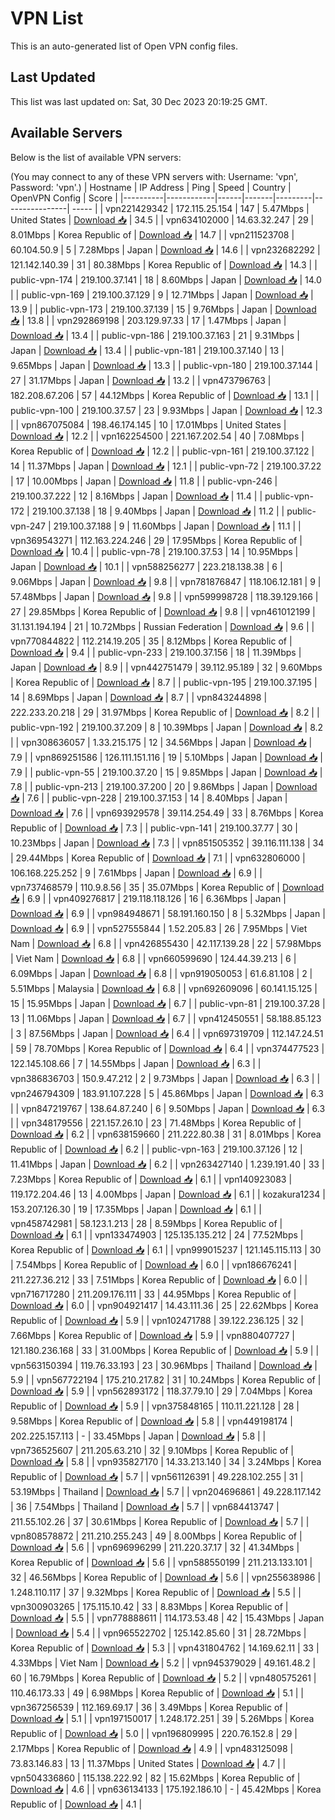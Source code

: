 # VPN List

This is an auto-generated list of Open VPN config files.

## Last Updated

This list was last updated on: Sat, 30 Dec 2023 20:19:25 GMT.

## Available Servers

Below is the list of available VPN servers:

(You may connect to any of these VPN servers with: Username: 'vpn', Password: 'vpn'.)
| Hostname | IP Address | Ping | Speed | Country | OpenVPN Config | Score |
|----------|------------|------|-------|---------|----------------| ----- |
| vpn221429342 | 172.115.25.154 | 147 | 5.47Mbps | United States | [Download 📥](./configs/server_0_US.ovpn) | 34.5 |
| vpn634102000 | 14.63.32.247 | 29 | 8.01Mbps | Korea Republic of | [Download 📥](./configs/server_1_KR.ovpn) | 14.7 |
| vpn211523708 | 60.104.50.9 | 5 | 7.28Mbps | Japan | [Download 📥](./configs/server_2_JP.ovpn) | 14.6 |
| vpn232682292 | 121.142.140.39 | 31 | 80.38Mbps | Korea Republic of | [Download 📥](./configs/server_3_KR.ovpn) | 14.3 |
| public-vpn-174 | 219.100.37.141 | 18 | 8.60Mbps | Japan | [Download 📥](./configs/server_4_JP.ovpn) | 14.0 |
| public-vpn-169 | 219.100.37.129 | 9 | 12.71Mbps | Japan | [Download 📥](./configs/server_5_JP.ovpn) | 13.9 |
| public-vpn-173 | 219.100.37.139 | 15 | 9.76Mbps | Japan | [Download 📥](./configs/server_6_JP.ovpn) | 13.8 |
| vpn292869198 | 203.129.97.33 | 17 | 1.47Mbps | Japan | [Download 📥](./configs/server_7_JP.ovpn) | 13.4 |
| public-vpn-186 | 219.100.37.163 | 21 | 9.31Mbps | Japan | [Download 📥](./configs/server_8_JP.ovpn) | 13.4 |
| public-vpn-181 | 219.100.37.140 | 13 | 9.65Mbps | Japan | [Download 📥](./configs/server_9_JP.ovpn) | 13.3 |
| public-vpn-180 | 219.100.37.144 | 27 | 31.17Mbps | Japan | [Download 📥](./configs/server_10_JP.ovpn) | 13.2 |
| vpn473796763 | 182.208.67.206 | 57 | 44.12Mbps | Korea Republic of | [Download 📥](./configs/server_11_KR.ovpn) | 13.1 |
| public-vpn-100 | 219.100.37.57 | 23 | 9.93Mbps | Japan | [Download 📥](./configs/server_12_JP.ovpn) | 12.3 |
| vpn867075084 | 198.46.174.145 | 10 | 17.01Mbps | United States | [Download 📥](./configs/server_13_US.ovpn) | 12.2 |
| vpn162254500 | 221.167.202.54 | 40 | 7.08Mbps | Korea Republic of | [Download 📥](./configs/server_14_KR.ovpn) | 12.2 |
| public-vpn-161 | 219.100.37.122 | 14 | 11.37Mbps | Japan | [Download 📥](./configs/server_15_JP.ovpn) | 12.1 |
| public-vpn-72 | 219.100.37.22 | 17 | 10.00Mbps | Japan | [Download 📥](./configs/server_16_JP.ovpn) | 11.8 |
| public-vpn-246 | 219.100.37.222 | 12 | 8.16Mbps | Japan | [Download 📥](./configs/server_17_JP.ovpn) | 11.4 |
| public-vpn-172 | 219.100.37.138 | 18 | 9.40Mbps | Japan | [Download 📥](./configs/server_18_JP.ovpn) | 11.2 |
| public-vpn-247 | 219.100.37.188 | 9 | 11.60Mbps | Japan | [Download 📥](./configs/server_19_JP.ovpn) | 11.1 |
| vpn369543271 | 112.163.224.246 | 29 | 17.95Mbps | Korea Republic of | [Download 📥](./configs/server_20_KR.ovpn) | 10.4 |
| public-vpn-78 | 219.100.37.53 | 14 | 10.95Mbps | Japan | [Download 📥](./configs/server_21_JP.ovpn) | 10.1 |
| vpn588256277 | 223.218.138.38 | 6 | 9.06Mbps | Japan | [Download 📥](./configs/server_22_JP.ovpn) | 9.8 |
| vpn781876847 | 118.106.12.181 | 9 | 57.48Mbps | Japan | [Download 📥](./configs/server_23_JP.ovpn) | 9.8 |
| vpn599998728 | 118.39.129.166 | 27 | 29.85Mbps | Korea Republic of | [Download 📥](./configs/server_24_KR.ovpn) | 9.8 |
| vpn461012199 | 31.131.194.194 | 21 | 10.72Mbps | Russian Federation | [Download 📥](./configs/server_25_RU.ovpn) | 9.6 |
| vpn770844822 | 112.214.19.205 | 35 | 8.12Mbps | Korea Republic of | [Download 📥](./configs/server_26_KR.ovpn) | 9.4 |
| public-vpn-233 | 219.100.37.156 | 18 | 11.39Mbps | Japan | [Download 📥](./configs/server_27_JP.ovpn) | 8.9 |
| vpn442751479 | 39.112.95.189 | 32 | 9.60Mbps | Korea Republic of | [Download 📥](./configs/server_28_KR.ovpn) | 8.7 |
| public-vpn-195 | 219.100.37.195 | 14 | 8.69Mbps | Japan | [Download 📥](./configs/server_29_JP.ovpn) | 8.7 |
| vpn843244898 | 222.233.20.218 | 29 | 31.97Mbps | Korea Republic of | [Download 📥](./configs/server_30_KR.ovpn) | 8.2 |
| public-vpn-192 | 219.100.37.209 | 8 | 10.39Mbps | Japan | [Download 📥](./configs/server_31_JP.ovpn) | 8.2 |
| vpn308636057 | 1.33.215.175 | 12 | 34.56Mbps | Japan | [Download 📥](./configs/server_32_JP.ovpn) | 7.9 |
| vpn869251586 | 126.111.151.116 | 19 | 5.10Mbps | Japan | [Download 📥](./configs/server_33_JP.ovpn) | 7.9 |
| public-vpn-55 | 219.100.37.20 | 15 | 9.85Mbps | Japan | [Download 📥](./configs/server_34_JP.ovpn) | 7.8 |
| public-vpn-213 | 219.100.37.200 | 20 | 9.86Mbps | Japan | [Download 📥](./configs/server_35_JP.ovpn) | 7.6 |
| public-vpn-228 | 219.100.37.153 | 14 | 8.40Mbps | Japan | [Download 📥](./configs/server_36_JP.ovpn) | 7.6 |
| vpn693929578 | 39.114.254.49 | 33 | 8.76Mbps | Korea Republic of | [Download 📥](./configs/server_37_KR.ovpn) | 7.3 |
| public-vpn-141 | 219.100.37.77 | 30 | 10.23Mbps | Japan | [Download 📥](./configs/server_38_JP.ovpn) | 7.3 |
| vpn851505352 | 39.116.111.138 | 34 | 29.44Mbps | Korea Republic of | [Download 📥](./configs/server_39_KR.ovpn) | 7.1 |
| vpn632806000 | 106.168.225.252 | 9 | 7.61Mbps | Japan | [Download 📥](./configs/server_40_JP.ovpn) | 6.9 |
| vpn737468579 | 110.9.8.56 | 35 | 35.07Mbps | Korea Republic of | [Download 📥](./configs/server_41_KR.ovpn) | 6.9 |
| vpn409276817 | 219.118.118.126 | 16 | 6.36Mbps | Japan | [Download 📥](./configs/server_42_JP.ovpn) | 6.9 |
| vpn984948671 | 58.191.160.150 | 8 | 5.32Mbps | Japan | [Download 📥](./configs/server_43_JP.ovpn) | 6.9 |
| vpn527555844 | 1.52.205.83 | 26 | 7.95Mbps | Viet Nam | [Download 📥](./configs/server_44_VN.ovpn) | 6.8 |
| vpn426855430 | 42.117.139.28 | 22 | 57.98Mbps | Viet Nam | [Download 📥](./configs/server_45_VN.ovpn) | 6.8 |
| vpn660599690 | 124.44.39.213 | 6 | 6.09Mbps | Japan | [Download 📥](./configs/server_46_JP.ovpn) | 6.8 |
| vpn919050053 | 61.6.81.108 | 2 | 5.51Mbps | Malaysia | [Download 📥](./configs/server_47_MY.ovpn) | 6.8 |
| vpn692609096 | 60.141.15.125 | 15 | 15.95Mbps | Japan | [Download 📥](./configs/server_48_JP.ovpn) | 6.7 |
| public-vpn-81 | 219.100.37.28 | 13 | 11.06Mbps | Japan | [Download 📥](./configs/server_49_JP.ovpn) | 6.7 |
| vpn412450551 | 58.188.85.123 | 3 | 87.56Mbps | Japan | [Download 📥](./configs/server_50_JP.ovpn) | 6.4 |
| vpn697319709 | 112.147.24.51 | 59 | 78.70Mbps | Korea Republic of | [Download 📥](./configs/server_51_KR.ovpn) | 6.4 |
| vpn374477523 | 122.145.108.66 | 7 | 14.55Mbps | Japan | [Download 📥](./configs/server_52_JP.ovpn) | 6.3 |
| vpn386836703 | 150.9.47.212 | 2 | 9.73Mbps | Japan | [Download 📥](./configs/server_53_JP.ovpn) | 6.3 |
| vpn246794309 | 183.91.107.228 | 5 | 45.86Mbps | Japan | [Download 📥](./configs/server_54_JP.ovpn) | 6.3 |
| vpn847219767 | 138.64.87.240 | 6 | 9.50Mbps | Japan | [Download 📥](./configs/server_55_JP.ovpn) | 6.3 |
| vpn348179556 | 221.157.26.10 | 23 | 71.48Mbps | Korea Republic of | [Download 📥](./configs/server_56_KR.ovpn) | 6.2 |
| vpn638159660 | 211.222.80.38 | 31 | 8.01Mbps | Korea Republic of | [Download 📥](./configs/server_57_KR.ovpn) | 6.2 |
| public-vpn-163 | 219.100.37.126 | 12 | 11.41Mbps | Japan | [Download 📥](./configs/server_58_JP.ovpn) | 6.2 |
| vpn263427140 | 1.239.191.40 | 33 | 7.23Mbps | Korea Republic of | [Download 📥](./configs/server_59_KR.ovpn) | 6.1 |
| vpn140923083 | 119.172.204.46 | 13 | 4.00Mbps | Japan | [Download 📥](./configs/server_60_JP.ovpn) | 6.1 |
| kozakura1234 | 153.207.126.30 | 19 | 17.35Mbps | Japan | [Download 📥](./configs/server_61_JP.ovpn) | 6.1 |
| vpn458742981 | 58.123.1.213 | 28 | 8.59Mbps | Korea Republic of | [Download 📥](./configs/server_62_KR.ovpn) | 6.1 |
| vpn133474903 | 125.135.135.212 | 24 | 77.52Mbps | Korea Republic of | [Download 📥](./configs/server_63_KR.ovpn) | 6.1 |
| vpn999015237 | 121.145.115.113 | 30 | 7.54Mbps | Korea Republic of | [Download 📥](./configs/server_64_KR.ovpn) | 6.0 |
| vpn186676241 | 211.227.36.212 | 33 | 7.51Mbps | Korea Republic of | [Download 📥](./configs/server_65_KR.ovpn) | 6.0 |
| vpn716717280 | 211.209.176.111 | 33 | 44.95Mbps | Korea Republic of | [Download 📥](./configs/server_66_KR.ovpn) | 6.0 |
| vpn904921417 | 14.43.111.36 | 25 | 22.62Mbps | Korea Republic of | [Download 📥](./configs/server_67_KR.ovpn) | 5.9 |
| vpn102471788 | 39.122.236.125 | 32 | 7.66Mbps | Korea Republic of | [Download 📥](./configs/server_68_KR.ovpn) | 5.9 |
| vpn880407727 | 121.180.236.168 | 33 | 31.00Mbps | Korea Republic of | [Download 📥](./configs/server_69_KR.ovpn) | 5.9 |
| vpn563150394 | 119.76.33.193 | 23 | 30.96Mbps | Thailand | [Download 📥](./configs/server_70_TH.ovpn) | 5.9 |
| vpn567722194 | 175.210.217.82 | 31 | 10.24Mbps | Korea Republic of | [Download 📥](./configs/server_71_KR.ovpn) | 5.9 |
| vpn562893172 | 118.37.79.10 | 29 | 7.04Mbps | Korea Republic of | [Download 📥](./configs/server_72_KR.ovpn) | 5.9 |
| vpn375848165 | 110.11.221.128 | 28 | 9.58Mbps | Korea Republic of | [Download 📥](./configs/server_73_KR.ovpn) | 5.8 |
| vpn449198174 | 202.225.157.113 | - | 33.45Mbps | Japan | [Download 📥](./configs/server_74_JP.ovpn) | 5.8 |
| vpn736525607 | 211.205.63.210 | 32 | 9.10Mbps | Korea Republic of | [Download 📥](./configs/server_75_KR.ovpn) | 5.8 |
| vpn935827170 | 14.33.213.140 | 34 | 3.24Mbps | Korea Republic of | [Download 📥](./configs/server_76_KR.ovpn) | 5.7 |
| vpn561126391 | 49.228.102.255 | 31 | 53.19Mbps | Thailand | [Download 📥](./configs/server_77_TH.ovpn) | 5.7 |
| vpn204696861 | 49.228.117.142 | 36 | 7.54Mbps | Thailand | [Download 📥](./configs/server_78_TH.ovpn) | 5.7 |
| vpn684413747 | 211.55.102.26 | 37 | 30.61Mbps | Korea Republic of | [Download 📥](./configs/server_79_KR.ovpn) | 5.7 |
| vpn808578872 | 211.210.255.243 | 49 | 8.00Mbps | Korea Republic of | [Download 📥](./configs/server_80_KR.ovpn) | 5.6 |
| vpn696996299 | 211.220.37.17 | 32 | 41.34Mbps | Korea Republic of | [Download 📥](./configs/server_81_KR.ovpn) | 5.6 |
| vpn588550199 | 211.213.133.101 | 32 | 46.56Mbps | Korea Republic of | [Download 📥](./configs/server_82_KR.ovpn) | 5.6 |
| vpn255638986 | 1.248.110.117 | 37 | 9.32Mbps | Korea Republic of | [Download 📥](./configs/server_83_KR.ovpn) | 5.5 |
| vpn300903265 | 175.115.10.42 | 33 | 8.83Mbps | Korea Republic of | [Download 📥](./configs/server_84_KR.ovpn) | 5.5 |
| vpn778888611 | 114.173.53.48 | 42 | 15.43Mbps | Japan | [Download 📥](./configs/server_85_JP.ovpn) | 5.4 |
| vpn965522702 | 125.142.85.60 | 31 | 28.72Mbps | Korea Republic of | [Download 📥](./configs/server_86_KR.ovpn) | 5.3 |
| vpn431804762 | 14.169.62.11 | 33 | 4.33Mbps | Viet Nam | [Download 📥](./configs/server_87_VN.ovpn) | 5.2 |
| vpn945379029 | 49.161.48.2 | 60 | 16.79Mbps | Korea Republic of | [Download 📥](./configs/server_88_KR.ovpn) | 5.2 |
| vpn480575261 | 110.46.173.33 | 49 | 6.98Mbps | Korea Republic of | [Download 📥](./configs/server_89_KR.ovpn) | 5.1 |
| vpn367256539 | 112.169.69.17 | 36 | 3.49Mbps | Korea Republic of | [Download 📥](./configs/server_90_KR.ovpn) | 5.1 |
| vpn197150017 | 1.248.172.251 | 39 | 5.26Mbps | Korea Republic of | [Download 📥](./configs/server_91_KR.ovpn) | 5.0 |
| vpn196809995 | 220.76.152.8 | 29 | 2.17Mbps | Korea Republic of | [Download 📥](./configs/server_92_KR.ovpn) | 4.9 |
| vpn483125098 | 73.83.146.83 | 13 | 11.37Mbps | United States | [Download 📥](./configs/server_93_US.ovpn) | 4.7 |
| vpn504336860 | 115.138.222.92 | 82 | 15.62Mbps | Korea Republic of | [Download 📥](./configs/server_94_KR.ovpn) | 4.6 |
| vpn636134133 | 175.192.186.10 | - | 45.42Mbps | Korea Republic of | [Download 📥](./configs/server_95_KR.ovpn) | 4.1 |
